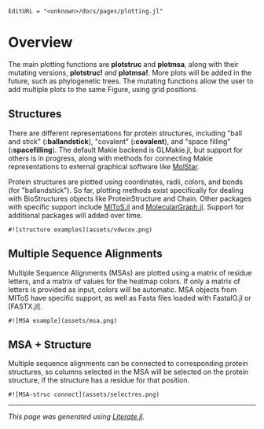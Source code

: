 ```@meta
EditURL = "<unknown>/docs/pages/plotting.jl"
```

# Overview

The main plotting functions are **plotstruc** and **plotmsa**, along with their mutating
versions, **plotstruc!** and **plotmsa!**. More plots will be added in the future, such as
phylogenetic trees. The mutating functions allow the user to add multiple plots to the same
Figure, using grid positions.

## Structures

There are different representations for protein structures, including "ball and stick"
(**:ballandstick**), "covalent" (**:covalent**), and "space filling" (**:spacefilling**). The default
Makie backend is GLMakie.jl, but support for others is in progress, along with methods for
connecting Makie representations to external graphical software like [MolStar](https://github.com/molstar/molstar).

Protein structures are plotted using coordinates, radii, colors, and bonds (for "ballandstick").
So far, plotting methods exist specifically for dealing with BioStructures objects like
ProteinStructure and Chain. Other packages with specific support include [MIToS.jl](https://diegozea.github.io/MIToS.jl)
and [MolecularGraph.jl](https://mojaie.github.io/MolecularGraph.jl). Support for additional
packages will added over time.

````@example plotting
#![structure examples](assets/vdwcov.png)
````

## Multiple Sequence Alignments

Multiple Sequence Alignments (MSAs) are plotted using a matrix of residue letters, and a
matrix of values for the heatmap colors. If only a matrix of letters is provided as input,
colors will be automatic. MSA objects from MIToS have specific support, as well as Fasta files
loaded with FastaIO.jl or [FASTX.jl].

````@example plotting
#![MSA example](assets/msa.png)
````

## MSA + Structure

Multiple sequence alignments can be connected to corresponding protein structures, so columns
selected in the MSA will be selected on the protein structure, if the structure has a residue
for that position.

````@example plotting
#![MSA-struc connect](assets/selectres.png)
````

---

*This page was generated using [Literate.jl](https://github.com/fredrikekre/Literate.jl).*

